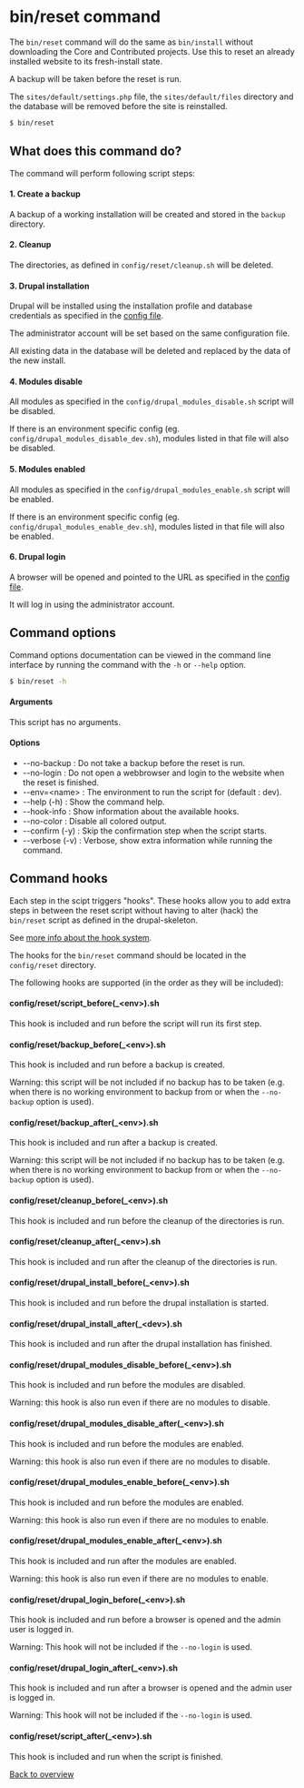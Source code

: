 # bin/reset command
The `bin/reset` command will do the same as `bin/install` without downloading
the Core and Contributed projects. Use this to reset an already installed
website to its fresh-install state.

A backup will be taken before the reset is run.

The `sites/default/settings.php` file, the `sites/default/files` directory and
the database will be removed before the site is reinstalled.

```bash
$ bin/reset
```


## What does this command do?
The command will perform following script steps:

#### 1. Create a backup
A backup of a working installation will be created and stored in the `backup`
directory.

#### 2. Cleanup
The directories, as defined in `config/reset/cleanup.sh` will be deleted.

#### 3. Drupal installation
Drupal will be installed using the installation profile and database credentials
as specified in the [config file][link-config-config].

The administrator account will be set based on the same configuration file.

All existing data in the database will be deleted and replaced by the data of
the new install.

#### 4. Modules disable
All modules as specified in the `config/drupal_modules_disable.sh` script will
be disabled.

If there is an environment specific config (eg.
`config/drupal_modules_disable_dev.sh`), modules listed in that file will also
be disabled.

#### 5. Modules enabled
All modules as specified in the `config/drupal_modules_enable.sh` script will
be enabled.

If there is an environment specific config (eg.
`config/drupal_modules_enable_dev.sh`), modules listed in that file will also
be enabled.

#### 6. Drupal login
A browser will be opened and pointed to the URL as specified in the
[config file][link-config-config].

It will log in using the administrator account.



## Command options
Command options documentation can be viewed in the command line interface by
running the command with the `-h` or `--help` option.

```bash
$ bin/reset -h
```

#### Arguments
This script has no arguments.

#### Options
- --no-backup : Do not take a backup before the reset is run.
- --no-login : Do not open a webbrowser and login to the website when the reset
  is finished.
- --env=\<name\> : The environment to run the script for (default : dev).
- --help (-h) : Show the command help.
- --hook-info : Show information about the available hooks.
- --no-color : Disable all colored output.
- --confirm (-y) : Skip the confirmation step when the script starts.
- --verbose (-v) : Verbose, show extra information while running the command.



## Command hooks
Each step in the scipt triggers "hooks". These hooks allow you to add extra
steps in between the reset script without having to alter (hack) the
`bin/reset` script as defined in the drupal-skeleton.

See [more info about the hook system][link-hooks].

The hooks for the `bin/reset` command should be located in the
`config/reset` directory.

The following hooks are supported (in the order as they will be included):


#### config/reset/script_before(_\<env\>).sh
This hook is included and run before the script will run its first step.

#### config/reset/backup_before(_\<env\>).sh
This hook is included and run before a backup is created.

Warning: this script will be not included if no backup has to be taken (e.g.
when there is no working environment to backup from or when the `--no-backup`
option is used).

#### config/reset/backup_after(_\<env\>).sh
This hook is included and run after a backup is created.

Warning: this script will be not included if no backup has to be taken (e.g.
when there is no working environment to backup from or when the `--no-backup`
option is used).

#### config/reset/cleanup_before(_\<env\>).sh
This hook is included and run before the cleanup of the directories is run.

#### config/reset/cleanup_after(_\<env\>).sh
This hook is included and run after the cleanup of the directories is run.

#### config/reset/drupal_install_before(_\<env\>).sh
This hook is included and run before the drupal installation is started.

#### config/reset/drupal_install_after(_\<dev\>).sh
This hook is included and run after the drupal installation has finished.

#### config/reset/drupal_modules_disable_before(_\<env\>).sh
This hook is included and run before the modules are disabled.

Warning: this hook is also run even if there are no modules to disable.

#### config/reset/drupal_modules_disable_after(_\<env\>).sh
This hook is included and run before the modules are enabled.

Warning: this hook is also run even if there are no modules to disable.

#### config/reset/drupal_modules_enable_before(_\<env\>).sh
This hook is included and run before the modules are enabled.

Warning: this hook is also run even if there are no modules to enable.

#### config/reset/drupal_modules_enable_after(_\<env\>).sh
This hook is included and run after the modules are enabled.

Warning: this hook is also run even if there are no modules to enable.

#### config/reset/drupal_login_before(_\<env\>).sh
This hook is included and run before a browser is opened and the admin user is
logged in.

Warning: This hook will not be included if the `--no-login` is used.

#### config/reset/drupal_login_after(_\<env\>).sh
This hook is included and run after a browser is opened and the admin user is
logged in.

Warning: This hook will not be included if the `--no-login` is used.

#### config/reset/script_after(_\<env\>).sh
This hook is included and run when the script is finished.



[Back to overview][link-overview]



[link-config-config]: config-config.md
[link-hooks]: hooks.md

[link-overview]: README.md
